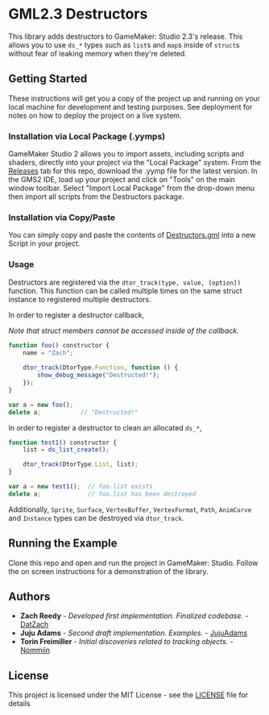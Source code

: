 # GML2.3 Destructors

This library adds destructors to GameMaker: Studio 2.3's release. This allows you to use `ds_*` types such as `list`s and `map`s inside of `struct`s without fear of leaking memory when they're deleted.

## Getting Started

These instructions will get you a copy of the project up and running on your local machine for development and testing purposes. See deployment for notes on how to deploy the project on a live system.

### Installation via Local Package (.yymps)

GameMaker Studio 2 allows you to import assets, including scripts and shaders, directly into your project via the "Local Package" system. From the [Releases](https://github.com/DatZach/Destructors/releases) tab for this repo, download the .yymp file for the latest version. In the GMS2 IDE, load up your project and click on "Tools" on the main window toolbar. Select "Import Local Package" from the drop-down menu then import all scripts from the Destructors package.

### Installation via Copy/Paste

You can simply copy and paste the contents of [Destructors.gml](https://github.com/DatZach/Destructors/blob/master/scripts/Destructors/Destructors.gml) into a new Script in your project.

### Usage

Destructors are registered via the `dtor_track(type, value, [option])` function. This function can be called multiple times on the same struct instance to registered multiple destructors.

In order to register a destructor callback,

*Note that struct members cannot be accessed inside of the callback.*
```javascript
function foo() constructor {
	name = "Zach";
	
	dtor_track(DtorType.Function, function () {
		show_debug_message("Destructed!");
	});
}

var a = new foo();
delete a;           // "Destructed!"
```

In order to register a destructor to clean an allocated `ds_*`,
```javascript
function test1() constructor {
    list = ds_list_create();

    dtor_track(DtorType.List, list);
}

var a = new test1();  // foo.list exists
delete a;             // foo.list has been destroyed
```

Additionally, `Sprite`, `Surface`, `VertexBuffer`, `VertexFormat`, `Path`, `AnimCurve` and `Instance` types can be destroyed via `dtor_track`.

## Running the Example

Clone this repo and open and run the project in GameMaker: Studio. Follow the on screen instructions for a demonstration of the library.

## Authors

* **Zach Reedy** - *Developed first implementation. Finalized codebase.* - [DatZach](https://github.com/DatZach)
* **Juju Adams** - *Second draft implementation. Examples.* - [JujuAdams](https://github.com/JujuAdams)
* **Torin Freimiller** - *Initial discoveries related to tracking objects.* - [Nommiin](https://github.com/nommiin)

## License

This project is licensed under the MIT License - see the [LICENSE](LICENSE) file for details
